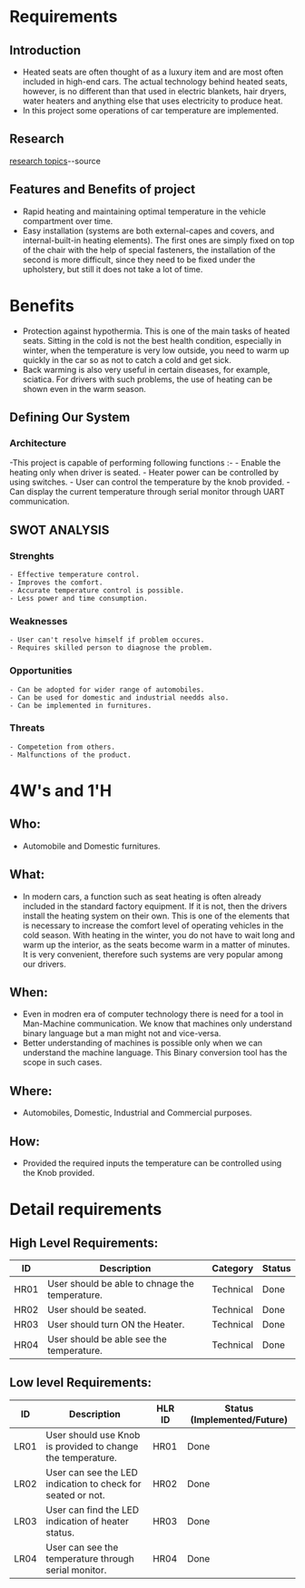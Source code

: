 # Requirements
## Introduction
  - Heated seats are often thought of as a luxury item and are most often included in high-end cars. The actual technology behind heated seats, however, is no different than that used in electric blankets, hair dryers, water heaters and anything else that uses electricity to produce heat.
  -  In this project some operations of car temperature are implemented.
## Research
[research topics](https://www.bockmansautocare.com/how-do-heated-seats-work/)--source

 ## Features and Benefits of project
 - Rapid heating and maintaining optimal temperature in the vehicle compartment over time.
 - Easy installation (systems are both external-capes and covers, and internal-built-in heating elements). The first ones are simply fixed on top of the chair with the help of special fasteners, the installation of the second is more difficult, since they need to be fixed under the upholstery, but still it does not take a lot of time.
 # Benefits
 
 - Protection against hypothermia. This is one of the main tasks of heated seats. Sitting in the cold is not the best health condition, especially in winter, when the temperature is very low outside, you need to warm up quickly in the car so as not to catch a cold and get sick.
 - Back warming is also very useful in certain diseases, for example, sciatica. For drivers with such problems, the use of heating can be shown even in the warm season.

## Defining Our System
### Architecture
-This project is capable of performing following functions :- 
    - Enable the heating only when driver is seated.
    - Heater power can be controlled by using switches.
    - User can control the temperature by the knob provided.
    - Can display the current temperature through serial monitor through UART communication.
   
## SWOT ANALYSIS
### Strenghts 
    - Effective temperature control.
    - Improves the comfort.
    - Accurate temperature control is possible.
    - Less power and time consumption.
### Weaknesses
    - User can't resolve himself if problem occures.
    - Requires skilled person to diagnose the problem.
### Opportunities
    - Can be adopted for wider range of automobiles.
    - Can be used for domestic and industrial needds also.
    - Can be implemented in furnitures.
### Threats
    - Competetion from others.
    - Malfunctions of the product.    
# 4W&#39;s and 1&#39;H

## Who:
 - Automobile and Domestic furnitures.

## What:
 - In modern cars, a function such as seat heating is often already included in the standard factory equipment. If it is not, then the drivers install the heating system on their own. This is one of the elements that is necessary to increase the comfort level of operating vehicles in the cold season. With heating in the winter, you do not have to wait long and warm up the interior, as the seats become warm in a matter of minutes. It is very convenient, therefore such systems are very popular among our drivers.
## When:
 - Even in modren era of computer technology there is need for a tool in Man-Machine communication. We know that machines only understand binary language but a man might not and vice-versa.
 - Better understanding of machines is possible only when we can understand the machine language. This Binary conversion tool has the scope in such cases.

## Where:
 - Automobiles, Domestic, Industrial and Commercial purposes.

## How:
 - Provided the required inputs the temperature can be controlled using the Knob provided.
# Detail requirements
## High Level Requirements:

| ID   | Description                                                                                       | Category  | Status |
|------|---------------------------------------------------------------------------------------------------|-----------|--------|
| HR01 | User should be able to chnage the temperature.                                                    | Technical | Done |
| HR02 | User should be seated.                                                                            | Technical | Done |
| HR03 | User should turn ON the Heater.                                                                   | Technical | Done |
| HR04 | User should be able see the temperature.                                                          | Technical | Done |


##  Low level Requirements:
| ID   | Description                                                                                                                                                                                                              | HLR ID     | Status (Implemented/Future) |
|------|--------------------------------------------------------------------------------------------------------------------------------------------------------------------------------------------------------------------------|------------|-----------------------------|
| LR01 | User should use Knob is provided to change the temperature. | HR01       | Done                     |
| LR02 | User can see the LED indication to check for seated or not.    | HR02       | Done                     |
| LR03 | User can find the LED indication of heater status.  | HR03       | Done                      |
| LR04 | User can see the temperature through serial monitor.  | HR04       | Done                      |

